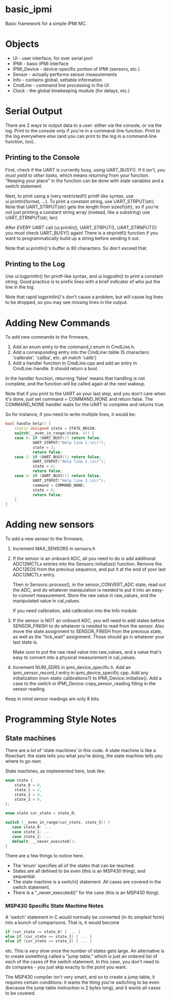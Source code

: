 # basic_ipmi

Basic framework for a simple IPMI MC.

# Objects

* UI - user interface, for over serial port
* IPMI - basic IPMI interface
* IPMI_Device - device-specific portion of IPMI (sensors, etc.)
* Sensor - actually performs sensor measurements
* Info - contains global, settable information
* CmdLine - command line processing in the UI
* Clock - the global timekeeping module (for delays, etc.)

# Serial Output

There are 2 ways to output data to a user: either via the console, or via the log.
Print to the console only if you're in a command-line function.
Print to the log everywhere else (and you can print to the log in a command-line function, too).

## Printing to the Console

First, check if the UART is currently busy, using UART_BUSY(). If it isn't, *you must yield to other
tasks*, which means *returning* from your function. "Keeping your place" in the function can be done
with state variables and a switch statement.

Next, to print using a (very restricted!!) printf-like syntax, use ui.println(format, ...). To print a
constant string, use UART_STRPUT(str). Note that UART_STRPUT(str) gets the length from sizeof(str),
so if you're not just printing a constant string array (instead, like a substring) use
UART_STRNPUT(str, len).

After *EVERY* UART call (ui.println(), UART_STRPUT(), UART_STRNPUT()) you *must* check UART_BUSY()
again! There is a strprintf() function if you want to programmatically build up a string before
sending it out.

Note that ui.println()'s buffer is 80 characters. So don't exceed that.

## Printing to the Log

Use ui.logprintln() for printf-like syntax, and ui.logputln() to print a constant string.
Good practice is to prefix lines with a brief indicator of who put the line in the log.

Note that rapid logprintln()'s don't cause a problem, but will cause log lines to be dropped,
so you may see missing lines in the output.

# Adding New Commands

To add new commands to the firmware, 

1) Add an enum entry to the command_t enum in CmdLine.h.
2) Add a corresponding entry into the CmdLine::table (5 characters: 'calibrate', 'caliba', etc. all match 'calib')
3) Add a handler function in CmdLine.cpp and add an entry in CmdLine::handle. It should return a bool.

In the handler function, returning 'false' means that handling is not complete, and the function
will be called again at the next wakeup.

Note that if you print to the UART as your last step, and you don't care when it's done,
just set command = COMMAND_NONE and return false. The COMMAND_NONE handler waits for the UART
to complete and returns true.

So for instance, if you need to write multiple lines, it would be:

```c++
bool handle_help() {
	static unsigned state = STATE_BEGIN;
	switch(__even_in_range(state, 4)) {
	case 0: if (UART_BUSY()) return false;
	        UART_STRPUT("Help line 1.\n\r");
	        state = 2;
	        return false;
	case 2: if (UART_BUSY()) return false;
			UART_STRPUT("Help line 2.\n\r");
			state = 4;
			return false;
	case 4: if (UART_BUSY()) return false;
			UART_STRPUT("Help line 3.\n\r");
			command = COMMAND_NONE;
			state = 0;
			return false;
	}
}
```

# Adding new sensors

To add a new sensor to the firmware,

1) Increment MAX_SENSORS in sensors.h
2) If the sensor is an onboard ADC, all you need to do is add additional ADC12MCTLx entries
   into the Sensors::initialize() function. Remove the ADC12EOS from the previous sequence,
   and put it at the end of your last ADC12MCTLx entry.
   
   Then in Sensors::process(), in the sensor_CONVERT_ADC state, read out the ADC,
   and do whatever manipulation is needed to put it into an easy-to-convert measurement.
   Store the raw value in raw_values, and the manipulated value in cal_values.
   
   If you need calibration, add calibration into the Info module.

3) If the sensor is NOT an onboard ADC, you will need to add states before SENSOR_FINISH
   to do whatever is needed to read from the sensor. Also move the state assignment to
   SENSOR_FINISH from the previous state, as well as the "tick_wait" assignment. Those
   should go in whatever your last state is.
   
   Make sure to put the raw read value into raw_values, and a value that's easy to convert
   into a physical measurement in cal_values.

4) Increment NUM_SDRS in ipmi_device_specific.h. Add an ipmi_sensor_record_t entry in
   ipmi_device_specific.cpp. Add any initialization (non-static calibrations?) to
   IPMI_Device::initialize(). Add a case to the switch in IPMI_Device::copy_sensor_reading
   filling in the sensor reading.
   
Keep in mind sensor readings are only 8 bits.
   
   
# Programming Style Notes

## State machines

There are a *lot* of 'state machines' in this code. A state machine is like a flowchart:
the state tells you what you're doing, the state machine tells you where to go next.

State machines, as implemented here, look like:

```c++
enum state {
	state_0 = 0,
	state_1 = 2,
	state_2 = 4,
	state_3 = 6,
};

enum state cur_state = state_0;

switch (__even_in_range(cur_state, state_3)) {
   case state_0: ...
   case state_1: ...
   case state_2: ...
   default: __never_executed();
}
```

There are a few things to notice here.

  * The 'enum' specifies all of the states that can be reached.
  * States are all defined to be even (this is an MSP430 thing), and sequential.
  * The state machine is a switch() statement. All cases are covered in the switch statement.
  * There is a "_never_executed()" for the case (this is an MSP430 thing).

### MSP430 Specific State Machine Notes

A 'switch' statement in C would normally be converted (in its simplest form) into a bunch
of comparisons. That is, it would become
```c++
if (cur_state == state_0) { ... }
else if (cur_state == state_1) { ... }
else if (cur_state == state_2) { ... }
```
etc. This is *very* slow once the number of states gets large. An alternative is to create
something called a "jump table," which is just an ordered list of each of the cases of the
switch statement. In this case, you don't need to do compares - you just skip exactly to
the point you want.

The MSP430 compiler isn't very smart, and so to create a jump table, it requires certain
conditions: it wants the thing you're switching to be even (because the jump table instruction
is 2 bytes long), and it wants all cases to be covered.
	
